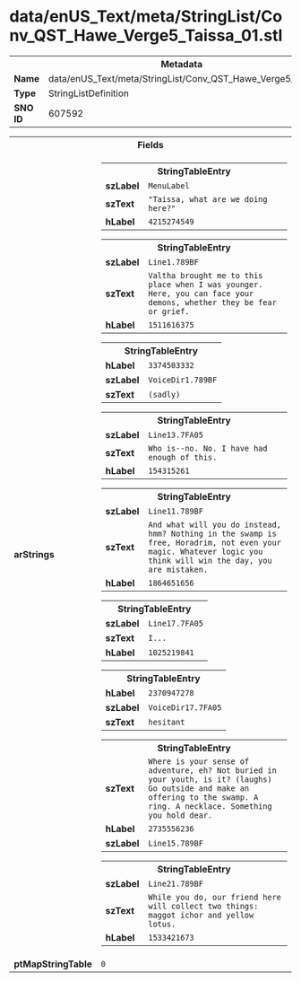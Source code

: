 <h1>data/enUS_Text/meta/StringList/Conv_QST_Hawe_Verge5_Taissa_01.stl</h1><table><tr><th colspan="100%">Metadata</th></tr><tr><td><b>Name</b></td><td>data/enUS_Text/meta/StringList/Conv_QST_Hawe_Verge5_Taissa_01.stl</td></tr><tr><td><b>Type</b></td><td>StringListDefinition</td></tr><tr><td><b>SNO ID</b></td><td>607592</td></tr></table>

<table><tr><th colspan="100%">Fields</th></tr><tr><td><b>arStrings</b></td><td><table><tr><th colspan="100%">StringTableEntry</th></tr><tr><td><b>szLabel</b></td><td><code>MenuLabel</code></td></tr><tr><td><b>szText</b></td><td><code>"Taissa, what are we doing here?"</code></td></tr><tr><td><b>hLabel</b></td><td><code>4215274549</code></td></tr></table>


<table><tr><th colspan="100%">StringTableEntry</th></tr><tr><td><b>szLabel</b></td><td><code>Line1.789BF</code></td></tr><tr><td><b>szText</b></td><td><code>Valtha brought me to this place when I was younger. Here, you can face your demons, whether they be fear or grief.</code></td></tr><tr><td><b>hLabel</b></td><td><code>1511616375</code></td></tr></table>


<table><tr><th colspan="100%">StringTableEntry</th></tr><tr><td><b>hLabel</b></td><td><code>3374503332</code></td></tr><tr><td><b>szLabel</b></td><td><code>VoiceDir1.789BF</code></td></tr><tr><td><b>szText</b></td><td><code>(sadly)</code></td></tr></table>


<table><tr><th colspan="100%">StringTableEntry</th></tr><tr><td><b>szLabel</b></td><td><code>Line13.7FA05</code></td></tr><tr><td><b>szText</b></td><td><code>Who is--no. No. I have had enough of this.</code></td></tr><tr><td><b>hLabel</b></td><td><code>154315261</code></td></tr></table>


<table><tr><th colspan="100%">StringTableEntry</th></tr><tr><td><b>szLabel</b></td><td><code>Line11.789BF</code></td></tr><tr><td><b>szText</b></td><td><code>And what will you do instead, hmm? Nothing in the swamp is free, Horadrim, not even your magic. Whatever logic you think will win the day, you are mistaken.</code></td></tr><tr><td><b>hLabel</b></td><td><code>1864651656</code></td></tr></table>


<table><tr><th colspan="100%">StringTableEntry</th></tr><tr><td><b>szLabel</b></td><td><code>Line17.7FA05</code></td></tr><tr><td><b>szText</b></td><td><code>I...</code></td></tr><tr><td><b>hLabel</b></td><td><code>1025219841</code></td></tr></table>


<table><tr><th colspan="100%">StringTableEntry</th></tr><tr><td><b>hLabel</b></td><td><code>2370947278</code></td></tr><tr><td><b>szLabel</b></td><td><code>VoiceDir17.7FA05</code></td></tr><tr><td><b>szText</b></td><td><code>hesitant</code></td></tr></table>


<table><tr><th colspan="100%">StringTableEntry</th></tr><tr><td><b>szText</b></td><td><code>Where is your sense of adventure, eh? Not buried in your youth, is it? (laughs) Go outside and make an offering to the swamp. A ring. A necklace. Something you hold dear.</code></td></tr><tr><td><b>hLabel</b></td><td><code>2735556236</code></td></tr><tr><td><b>szLabel</b></td><td><code>Line15.789BF</code></td></tr></table>


<table><tr><th colspan="100%">StringTableEntry</th></tr><tr><td><b>szLabel</b></td><td><code>Line21.789BF</code></td></tr><tr><td><b>szText</b></td><td><code>While you do, our friend here will collect two things: maggot ichor and yellow lotus.</code></td></tr><tr><td><b>hLabel</b></td><td><code>1533421673</code></td></tr></table>


</td></tr><tr><td><b>ptMapStringTable</b></td><td><code>0</code></td></tr></table>

